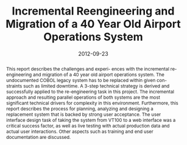 ---
abstract: This report describes the challenges and experi- ences with the incremental
  re-engineering and migration of a 40 year old airport operations system. The undocumented
  COBOL legacy system has to be replaced within given con- straints such as limited
  downtime. A 3-step technical strategy is derived and successfully applied to the
  re-engineering task in this project. The incremental approach and resulting parallel
  operations of both systems are the most significant technical drivers for complexity
  in this environment. Furthermore, this report describes the process for planning,
  analyzing and designing a replacement system that is backed by strong user acceptance.
  The user interface design task of taking the system from VT100 to a web interface
  was a critical success factor, as well as live testing with actual production data
  and actual user interactions. Other aspects such as training and end user documentation
  are discussed.
authors:
- Mario Bernhart
- Andreas Mauczka
- Michael Fiedler
- Stefan Strobl
- Thomas Grechenig
date: '2012-09-23'
featured: false
publication_types:
- '0'
publishDate: '2012-09-23'
title: Incremental Reengineering and Migration of a 40 Year Old Airport Operations
  System
url_pdf: ''
---